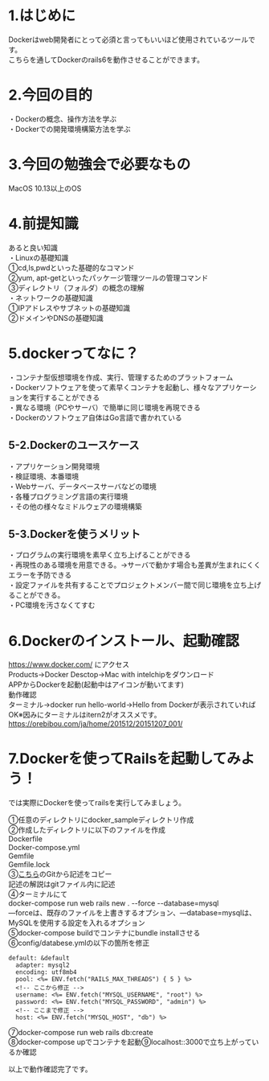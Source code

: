 # 1.はじめに
Dockerはweb開発者にとって必須と言ってもいいほど使用されているツールです。   
  こちらを通してDockerのrails6を動作させることができます。


# 2.今回の目的
・Dockerの概念、操作方法を学ぶ   
・Dockerでの開発環境構築方法を学ぶ


# 3.今回の勉強会で必要なもの
MacOS 10.13以上のOS


# 4.前提知識
あると良い知識   
・Linuxの基礎知識   
①cd,ls,pwdといった基礎的なコマンド   
②yum, apt-getといったパッケージ管理ツールの管理コマンド   
③ディレクトリ（フォルダ）の概念の理解   
・ネットワークの基礎知識   
①IPアドレスやサブネットの基礎知識   
②ドメインやDNSの基礎知識   


# 5.dockerってなに？
・コンテナ型仮想環境を作成、実行、管理するためのプラットフォーム   
・Dockerソフトウェアを使って素早くコンテナを起動し、様々なアプリケーションを実行することができる   
・異なる環境（PCやサーバ）で簡単に同じ環境を再現できる   
・Dockerのソフトウェア自体はGo言語で書かれている   

## 5-2.Dockerのユースケース
・アプリケーション開発環境   
・検証環境、本番環境   
・Webサーバ、データベースサーバなどの環境   
・各種プログラミング言語の実行環境   
・その他の様々なミドルウェアの環境構築   


## 5-3.Dockerを使うメリット
・プログラムの実行環境を素早く立ち上げることができる   
・再現性のある環境を用意できる。→サーバで動かす場合も差異が生まれにくくエラーを予防できる   
・設定ファイルを共有することでプロジェクトメンバー間で同じ環境を立ち上げることができる。   
・PC環境を汚さなくてすむ   


# 6.Dockerのインストール、起動確認
https://www.docker.com/ にアクセス   
Products→Docker Desctop→Mac with intelchipをダウンロード   
APPからDockerを起動(起動中はアイコンが動いてます)   
動作確認   
ターミナル→docker run hello-world→Hello from Dockerが表示されていればOK※因みにターミナルはitern2がオススメです。   
https://orebibou.com/ja/home/201512/20151207_001/   

# 7.Dockerを使ってRailsを起動してみよう！
では実際にDockerを使ってrailsを実行してみましょう。   

①任意のディレクトリにdocker_sampleディレクトリ作成   
②作成したディレクトリに以下のファイルを作成   
Dockerfile   
Docker-compose.yml   
Gemfile   
Gemfile.lock   
③[こちら](https://github.com/NaturalRadio/docker_sample)のGitから記述をコピー   
記述の解説はgitファイル内に記述   
④ターミナルにて   
docker-compose run web rails new . --force --database=mysql   
—forceは、既存のファイルを上書きするオプション、—database=mysqlは、MySQLを使用する設定を入れるオプション   
⑤docker-compose buildでコンテナにbundle installさせる   
⑥config/databese.ymlの以下の箇所を修正   
```
default: &default
  adapter: mysql2
  encoding: utf8mb4
  pool: <%= ENV.fetch("RAILS_MAX_THREADS") { 5 } %>
  <!-- ここから修正 -->
  username: <%= ENV.fetch("MYSQL_USERNAME", "root") %>
  password: <%= ENV.fetch("MYSQL_PASSWORD", "admin") %>
  <!-- ここまで修正 -->
  host: <%= ENV.fetch("MYSQL_HOST", "db") %>
```
⑦docker-compose run web rails db:create   
⑧docker-compose upでコンテナを起動⑨localhost::3000で立ち上がっているか確認   

以上で動作確認完了です。